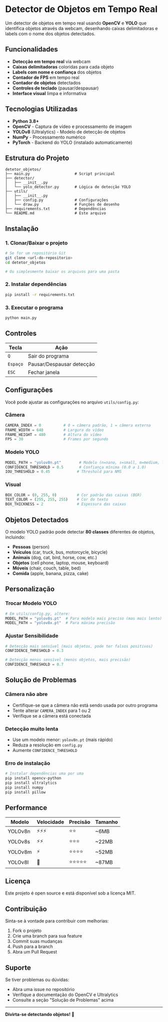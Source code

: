 # Detector de Objetos em Tempo Real

Um detector de objetos em tempo real usando **OpenCV** e **YOLO** que identifica objetos através da webcam, desenhando caixas delimitadoras e labels com o nome dos objetos detectados.

##  Funcionalidades

-  **Detecção em tempo real** via webcam
-  **Caixas delimitadoras** coloridas para cada objeto
-  **Labels com nome e confiança** dos objetos
-  **Contador de FPS** em tempo real
-  **Contador de objetos** detectados
-  **Controles de teclado** (pausar/despausar)
-  **Interface visual** limpa e informativa

## Tecnologias Utilizadas

- **Python 3.8+**
- **OpenCV** - Captura de vídeo e processamento de imagem
- **YOLOv8** (Ultralytics) - Modelo de detecção de objetos
- **NumPy** - Processamento numérico
- **PyTorch** - Backend do YOLO (instalado automaticamente)

##  Estrutura do Projeto

```
detetor_objetos/
├── main.py                    # Script principal
├── detector/
│   ├── __init__.py
│   └── yolo_detector.py       # Lógica de detecção YOLO
├── utils/
│   ├── __init__.py
│   ├── config.py              # Configurações
│   └── draw.py                # Funções de desenho
├── requirements.txt           # Dependências
└── README.md                  # Este arquivo
```

##  Instalação

### 1. Clonar/Baixar o projeto
```bash
# Se for um repositório Git
git clone <url-do-repositorio>
cd detetor_objetos

# Ou simplesmente baixar os arquivos para uma pasta
```

### 2. Instalar dependências
```bash
pip install -r requirements.txt
```

### 3. Executar o programa
```bash
python main.py
```

##  Controles

| Tecla | Ação |
|-------|------|
| `Q` | Sair do programa |
| `Espaço` | Pausar/Despausar detecção |
| `ESC` | Fechar janela |

##  Configurações

Você pode ajustar as configurações no arquivo `utils/config.py`:

### Câmera
```python
CAMERA_INDEX = 0          # 0 = câmera padrão, 1 = câmera externa
FRAME_WIDTH = 640         # Largura do vídeo
FRAME_HEIGHT = 480        # Altura do vídeo
FPS = 30                  # Frames por segundo
```

### Modelo YOLO
```python
MODEL_PATH = "yolov8n.pt"        # Modelo (n=nano, s=small, m=medium, l=large, x=extra)
CONFIDENCE_THRESHOLD = 0.5       # Confiança mínima (0.0 a 1.0)
IOU_THRESHOLD = 0.45            # Threshold para NMS
```

### Visual
```python
BOX_COLOR = (0, 255, 0)         # Cor padrão das caixas (BGR)
TEXT_COLOR = (255, 255, 255)    # Cor do texto
BOX_THICKNESS = 2               # Espessura das caixas
```

##  Objetos Detectados

O modelo YOLO padrão pode detectar **80 classes** diferentes de objetos, incluindo:

-  **Pessoas** (person)
-  **Veículos** (car, truck, bus, motorcycle, bicycle)
-  **Animais** (dog, cat, bird, horse, cow, etc.)
-  **Objetos** (cell phone, laptop, mouse, keyboard)
-  **Móveis** (chair, couch, table, bed)
-  **Comida** (apple, banana, pizza, cake)

##  Personalização

### Trocar Modelo YOLO
```python
# Em utils/config.py, altere:
MODEL_PATH = "yolov8s.pt"  # Para modelo mais preciso (mas mais lento)
MODEL_PATH = "yolov8x.pt"  # Para máxima precisão
```

### Ajustar Sensibilidade
```python
# Detecção mais sensível (mais objetos, pode ter falsos positivos)
CONFIDENCE_THRESHOLD = 0.3

# Detecção menos sensível (menos objetos, mais precisão)
CONFIDENCE_THRESHOLD = 0.7
```

##  Solução de Problemas

### Câmera não abre
- Certifique-se que a câmera não está sendo usada por outro programa
- Tente alterar `CAMERA_INDEX` para 1 ou 2
- Verifique se a câmera está conectada

### Detecção muito lenta
- Use um modelo menor: `yolov8n.pt` (mais rápido)
- Reduza a resolução em `config.py`
- Aumente `CONFIDENCE_THRESHOLD`

### Erro de instalação
```bash
# Instalar dependências uma por uma
pip install opencv-python
pip install ultralytics
pip install numpy
pip install pillow
```

##  Performance

| Modelo | Velocidade | Precisão | Tamanho |
|--------|------------|----------|---------|
| YOLOv8n | ⚡⚡⚡ | ⭐⭐ | ~6MB |
| YOLOv8s | ⚡⚡ | ⭐⭐⭐ | ~22MB |
| YOLOv8m | ⚡ | ⭐⭐⭐⭐ | ~52MB |
| YOLOv8l | 🐌 | ⭐⭐⭐⭐⭐ | ~87MB |

##  Licença

Este projeto é open source e está disponível sob a licença MIT.

##  Contribuição

Sinta-se à vontade para contribuir com melhorias:

1. Fork o projeto
2. Crie uma branch para sua feature
3. Commit suas mudanças
4. Push para a branch
5. Abra um Pull Request

##  Suporte

Se tiver problemas ou dúvidas:
- Abra uma issue no repositório
- Verifique a documentação do OpenCV e Ultralytics
- Consulte a seção "Solução de Problemas" acima

---

**Divirta-se detectando objetos! 🎉** 

